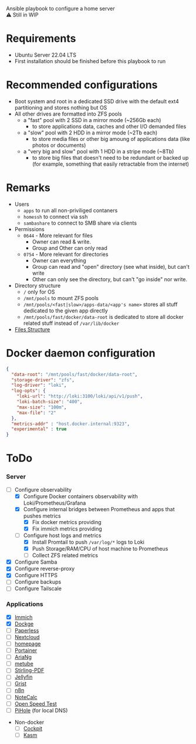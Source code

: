 Ansible playbook to configure a home server <br/>
⚠️ Still in WIP

# Requirements

- Ubuntu Server 22.04 LTS
- First installation should be finished before this playbook to run

# Recommended configurations
- Boot system and root in a dedicated SSD drive with the default ext4 partitioning and stores nothing but OS
- All other drives are formatted into ZFS pools
  - a "fast" pool with 2 SSD in a mirror mode (~256Gb each)
    - to store applications data, caches and other I/O demanded files
  - a "slow" pool with 2 HDD in a mirror mode (~2Tb each)
    - to store media files or other big amoung of applications data (like photos or documents)
  - a "very big and slow" pool with 1 HDD in a stripe mode (~8Tb)
    - to store big files that doesn't need to be redundant or backed up (for example, something that easily retractable from the internet)

# Remarks
- Users
  - `apps` to run all non-priviliged contaners
  - `homessh` to connect via ssh
  - `sambashare` to connect to SMB share via clients
- Permissions
  - `0644` - More relevant for files
    - Owner can read & write.
    - Group and Other can only read
  - `0754` - More relevant for directories
    - Owner can everything
    - Group can read and "open" directory (see what inside), but can't write
    - Other can only see the directory, but can't "go inside" nor write.
- Directory structure
  - `/` only for OS
  - `/mnt/pools` to mount ZFS pools
  - `/mnt/pools/<fast|slow>/apps-data/<app's name>` stores all stuff dedicated to the given app directly
  - `/mnt/pools/fast/docker/data-root` is dedicated to store all docker related stuff instead of `/var/lib/docker`
- [Files Structure](docs/Files%20Structure.md)

# Docker daemon configuration

```json
{
  "data-root": "/mnt/pools/fast/docker/data-root",
  "storage-driver": "zfs",
  "log-driver": "loki",
  "log-opts": {
    "loki-url": "http://loki:3100/loki/api/v1/push",
    "loki-batch-size": "400",
    "max-size": "100m",
    "max-file": "2"
  },
  "metrics-addr" : "host.docker.internal:9323",
  "experimental" : true
}
```

# ToDo

### Server
- [ ] Configure observability
  - [x] Configure Docker containers observability with Loki/Prometheus/Grafana
  - [x] Configure internal bridges between Prometheus and apps that pushes metrics
    - [x] Fix docker metrics providing
    - [x] Fix immich metrics providing
  - [ ] Configure host logs and metrics
    - [x] Install Promtail to push `/var/log/*` logs to Loki
    - [x] Push Storage/RAM/CPU of host machine to Prometheus
    - [ ] Collect ZFS related metrics
- [x] Configure Samba
- [x] Configure reverse-proxy
- [x] Configure HTTPS
- [ ] Configure backups
- [ ] Configure Tailscale
### Applications
- [x] [Immich](https://github.com/immich-app/immich)
- [x] [Dockge](https://github.com/louislam/dockge)
- [ ] [Paperless](https://github.com/paperless-ngx/paperless-ngx)
- [ ] [Nextcloud](https://github.com/nextcloud/all-in-one)
- [ ] [homepage](https://github.com/gethomepage/homepage)
- [ ] [Portainer](https://docs.portainer.io/v/2.20/start/install-ce/server/docker/linux)
- [ ] [AriaNg](https://hub.docker.com/r/hurlenko/aria2-ariang)
- [ ] [metube](https://github.com/alexta69/metube)
- [ ] [Stirling-PDF](https://github.com/Stirling-Tools/Stirling-PDF/tree/main)
- [ ] [Jellyfin](https://jellyfin.org/docs/general/installation/container)
- [ ] [Grist](https://github.com/gristlabs/grist-core)
- [ ] [n8n](https://docs.n8n.io/hosting/installation/docker/)
- [ ] [NoteCalc](https://github.com/bbodi/notecalc3)
- [ ] [Open Speed Test](https://hub.docker.com/r/openspeedtest/latest)
- [ ] [PiHole](https://github.com/pi-hole/docker-pi-hole/?tab=readme-ov-file#quick-start) (for local DNS)
- Non-docker
  - [ ] [Cockpit](https://cockpit-project.org/)
  - [ ] [Kasm](https://www.kasmweb.com/docs/latest/install/single_server_install.html)
